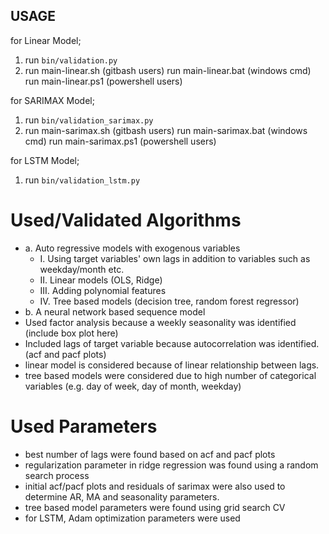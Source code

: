 


## USAGE
for Linear Model;
1. run `bin/validation.py`
2. run main-linear.sh (gitbash users)
   run main-linear.bat (windows cmd)
   run main-linear.ps1 (powershell users)

for SARIMAX Model;
1. run `bin/validation_sarimax.py`
2. run main-sarimax.sh (gitbash users)
   run main-sarimax.bat (windows cmd)
   run main-sarimax.ps1 (powershell users) 

for LSTM Model;
1. run `bin/validation_lstm.py`



 # Used/Validated Algorithms
  - a. Auto regressive models with exogenous variables
    - I. Using target variables' own lags in addition to variables such as weekday/month etc.
    - II. Linear models (OLS, Ridge)
    - III. Adding polynomial features
    - IV. Tree based models (decision tree, random forest regressor)
  - b. A neural network based sequence model
  - Used factor analysis because a weekly seasonality was identified (include box plot here)
  - Included lags of target variable because autocorrelation was identified. (acf and pacf plots)
  - linear model is considered because of linear relationship between lags.
  - tree based models were considered due to high number of categorical variables (e.g. day of week, day of month, weekday)

# Used Parameters
  - best number of lags were found based on acf and pacf plots
  - regularization parameter in ridge regression was found using a random search process
  - initial acf/pacf plots and residuals of sarimax were also used to determine AR, MA and seasonality parameters.
  - tree based model parameters were found using grid search CV
  - for LSTM, Adam optimization parameters were used 


